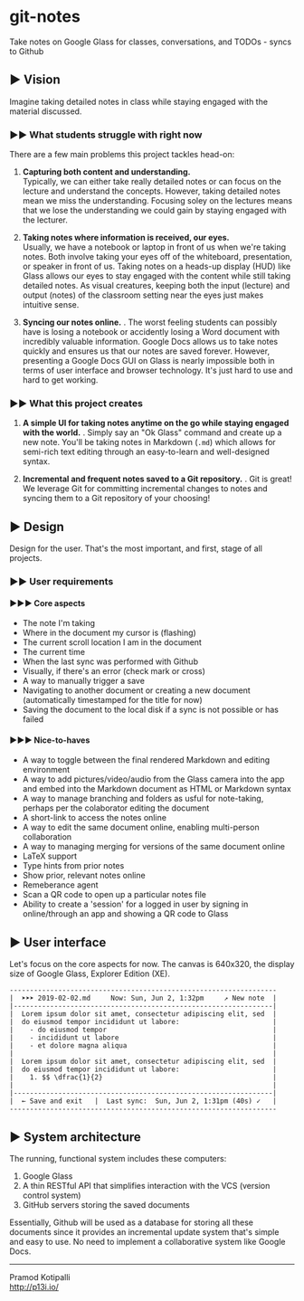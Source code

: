 # git-notes
Take notes on Google Glass for classes, conversations, and TODOs - syncs to Github

## ▶ Vision

Imagine taking detailed notes in class while staying engaged with the material discussed.

### ▶▶ What students struggle with right now

There are a few main problems this project tackles head-on:

1. **Capturing both content and understanding.**  
    Typically, we can either take really detailed notes or can focus on the lecture and understand the concepts. However, taking detailed notes mean we miss the understanding. Focusing soley on the lectures means that we lose the understanding we could gain by staying engaged with the lecturer.
    
2. **Taking notes where information is received, our eyes.**  
    Usually, we have a notebook or laptop in front of us when we're taking notes. Both involve taking your eyes off of the whiteboard, presentation, or speaker in front of us. Taking notes on a heads-up display (HUD) like Glass allows our eyes to stay engaged with the content while still taking detailed notes. As visual creatures, keeping both the input (lecture) and output (notes) of the classroom setting near the eyes just makes intuitive sense.
    
3. **Syncing our notes online.** . 
   The worst feeling students can possibly have is losing a notebook or accidently losing a Word document with incredibly valuable information. Google Docs allows us to take notes quickly and ensures us that our notes are saved forever. However, presenting a Google Docs GUI on Glass is nearly impossible both in terms of user interface and browser technology. It's just hard to use and hard to get working.
    
### ▶▶ What this project creates

1. **A simple UI for taking notes anytime on the go while staying engaged with the world.** . 
    Simply say an "Ok Glass" command and create up a new note. You'll be taking notes in Markdown (`.md`) which allows for semi-rich text editing through an easy-to-learn and well-designed syntax.

2. **Incremental and frequent notes saved to a Git repository.** . 
    Git is great! We leverage Git for committing incremental changes to notes and syncing them to a Git repository of your choosing!

## ▶ Design

Design for the user. That's the most important, and first, stage of all projects.

### ▶▶ User requirements

#### ▶▶▶ Core aspects

- The note I'm taking
- Where in the document my cursor is (flashing)
- The current scroll location I am in the document
- The current time
- When the last sync was performed with Github
- Visually, if there's an error (check mark or cross)
- A way to manually trigger a save
- Navigating to another document or creating a new document (automatically timestamped for the title for now)
- Saving the document to the local disk if a sync is not possible or has failed

#### ▶▶▶ Nice-to-haves

- A way to toggle between the final rendered Markdown and editing environment
- A way to add pictures/video/audio from the Glass camera into the app and embed into the Markdown document as HTML or Markdown syntax
- A way to manage branching and folders as usful for note-taking, perhaps per the colaborator editing the document
- A short-link to access the notes online
- A way to edit the same document online, enabling multi-person collaboration
- A way to managing merging for versions of the same document online
- LaTeX support
- Type hints from prior notes
- Show prior, relevant notes online
- Remeberance agent
- Scan a QR code to open up a particular notes file
- Ability to create a 'session' for a logged in user by signing in online/through an app and showing a QR code to Glass

## ▶ User interface

Let's focus on the core aspects for now. The canvas is 640x320, the display size of Google Glass, Explorer Edition (XE).

```
------------------------------------------------------------------
|  ➤➤➤ 2019-02-02.md     Now: Sun, Jun 2, 1:32pm     ↗ New note  |
|----------------------------------------------------------------|
|  Lorem ipsum dolor sit amet, consectetur adipiscing elit, sed  |
|  do eiusmod tempor incididunt ut labore:                       |
|    - do eiusmod tempor                                         |
|    - incididunt ut labore                                      |
|    - et dolore magna aliqua                                    |
|                                                                |
|  Lorem ipsum dolor sit amet, consectetur adipiscing elit, sed  |
|  do eiusmod tempor incididunt ut labore:                       |
|    1. $$ \dfrac{1}{2}                                          |
|                                                                |
|----------------------------------------------------------------|
|  ← Save and exit   |  Last sync:  Sun, Jun 2, 1:31pm (40s) ✓   |  
------------------------------------------------------------------
```

## ▶ System architecture

The running, functional system includes these computers:

1. Google Glass
2. A thin RESTful API that simplifies interaction with the VCS (version control system)
3. GitHub servers storing the saved documents

Essentially, Github will be used as a database for storing all these documents since it provides an incremental update system that's simple and easy to use. No need to implement a collaborative system like Google Docs.


---

Pramod Kotipalli  
http://p13i.io/
